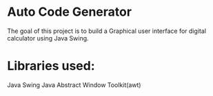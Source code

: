 # Auto Code Generator

The goal of this project is to build a Graphical user interface for digital calculator using Java Swing.

# Libraries used:
Java Swing
Java Abstract Window Toolkit(awt)
